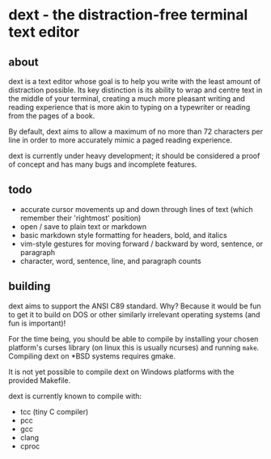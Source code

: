 # dext - the distraction-free terminal text editor
## about
dext is a text editor whose goal is to help you write with the least amount of distraction possible. Its key distinction is its ability to wrap and centre text in the middle of your terminal, creating a much more pleasant writing and reading experience that is more akin to typing on a typewriter or reading from the pages of a book.

By default, dext aims to allow a maximum of no more than 72 characters per line in order to more accurately mimic a paged reading experience.

dext is currently under heavy development; it should be considered a proof of concept and has many bugs and incomplete features.

## todo
- accurate cursor movements up and down through lines of text (which remember their 'rightmost' position)
- open / save to plain text or markdown
- basic markdown style formatting for headers, bold, and italics
- vim-style gestures for moving forward / backward by word, sentence, or paragraph
- character, word, sentence, line, and paragraph counts

## building
dext aims to support the ANSI C89 standard. Why? Because it would be fun to get it to build on DOS or other similarly irrelevant operating systems (and fun is important)!

For the time being, you should be able to compile by installing your chosen platform's curses library (on linux this is usually ncurses) and running ```make```.
Compiling dext on *BSD systems requires gmake.

It is not yet possible to compile dext on Windows platforms with the provided Makefile.

dext is currently known to compile with:
- tcc (tiny C compiler)
- pcc
- gcc
- clang
- cproc
